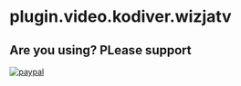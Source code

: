 plugin.video.kodiver.wizjatv
============================

## Are you using? PLease support
[![paypal](https://www.paypalobjects.com/en_US/i/btn/btn_donateCC_LG.gif)](https://www.paypal.com/cgi-bin/webscr?cmd=_donations&business=GDSUZAHNZSDPW&lc=PL&item_name=kodiver&item_number=kodiver%2dplugins&currency_code=PLN&bn=PP%2dDonationsBF%3abtn_donateCC_LG%2egif%3aNonHosted)
